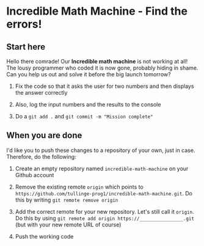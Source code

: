 # Incredible Math Machine - Find the errors!

## Start here
Hello there comrade! Our **Incredible math machine** is not working at all! The lousy programmer who coded it is now gone, probably hiding in shame. Can you help us out and solve it before the big launch tomorrow?

1. Fix the code so that it asks the user for two numbers and then displays the answer correctly
   
2. Also, log the input numbers and the results to the console

3. Do a `git add .` and `git commit -m "Mission complete"`

## When you are done
I'd like you to push these changes to a repository of your own, just in case. Therefore, do the following:

1. Create an empty repository named `incredible-math-machine` on your Github account

2. Remove the existing remote `origin` which points to `https://github.com/tullinge-prog1/incredible-math-machine.git`. Do this by writing `git remote remove origin`

3. Add the correct remote for your new repository. Let's still call it `origin`. Do this by using `git remote add origin https://________________.git` (but with your new remote URL of course)

4. Push the working code
